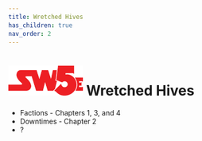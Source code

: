 ```yaml
---
title: Wretched Hives
has_children: true
nav_order: 2
---
```


# <img src='../zzImages/sw5e-logo.png' style= 'float:bottom; width:150px;'> Wretched Hives

- Factions - Chapters 1, 3, and 4
- Downtimes - Chapter 2
- ?